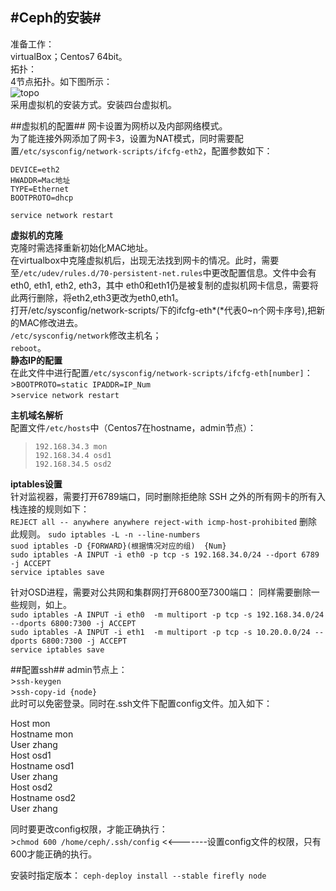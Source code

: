 #Ceph的安装#
--------------------------------------
准备工作：  
virtualBox；Centos7 64bit。  
拓扑：  
4节点拓扑。如下图所示：  
![topo](/img/ceph_min.png)  
采用虚拟机的安装方式。安装四台虚拟机。

##虚拟机的配置##
网卡设置为网桥以及内部网络模式。  
为了能连接外网添加了网卡3，设置为NAT模式，同时需要配置`/etc/sysconfig/network-scripts/ifcfg-eth2`，配置参数如下：
>  
`DEVICE=eth2`  
`HWADDR=Mac地址`  
`TYPE=Ethernet`  
`BOOTPROTO=dhcp`

`service network restart`

**虚拟机的克隆**    
克隆时需选择重新初始化MAC地址。  
在virtualbox中克隆虚拟机后，出现无法找到网卡的情况。此时，需要至`/etc/udev/rules.d/70-persistent-net.rules`中更改配置信息。文件中会有eth0, eth1, eth2, eth3，其中 eth0和eth1仍是被复制的虚拟机网卡信息，需要将此两行删除，将eth2,eth3更改为eth0,eth1。  
打开/etc/sysconfig/network-scripts/下的ifcfg-eth*(*代表0~n个网卡序号),把新的MAC修改进去。  
`/etc/sysconfig/network`修改主机名；  
`reboot`。  
**静态IP的配置**  
在此文件中进行配置`/etc/sysconfig/network-scripts/ifcfg-eth[number]`：  
\>`BOOTPROTO=static IPADDR=IP_Num`  
\>`service network restart`  

**主机域名解析**  
配置文件`/etc/hosts`中（Centos7在hostname，admin节点）：
>`192.168.34.3 mon`  
>`192.168.34.4 osd1`  
>`192.168.34.5 osd2`  

**iptables设置**  
针对监视器，需要打开6789端口，同时删除拒绝除 SSH 之外的所有网卡的所有入栈连接的规则如下：  
`REJECT all -- anywhere anywhere reject-with icmp-host-prohibited`
删除此规则。
`sudo iptables -L -n --line-numbers`  
`suod iptables -D {FORWARD}(根据情况对应的组)  {Num}`  
`sudo iptables -A INPUT -i eth0 -p tcp -s 192.168.34.0/24 --dport 6789 -j ACCEPT`  
`service iptables save`  

针对OSD进程，需要对公共网和集群网打开6800至7300端口：
同样需要删除一些规则，如上。  
`sudo iptables -A INPUT -i eth0  -m multiport -p tcp -s 192.168.34.0/24 --dports 6800:7300 -j ACCEPT`  
`sudo iptables -A INPUT -i eth1  -m multiport -p tcp -s 10.20.0.0/24 --dports 6800:7300 -j ACCEPT`  
`service iptables save`  
 
##配置ssh##
admin节点上：  
\>`ssh-keygen`  
\>`ssh-copy-id {node}`  
此时可以免密登录。同时在.ssh文件下配置config文件。加入如下：  
>
Host mon  
   Hostname mon  
   User zhang  
Host osd1  
   Hostname osd1  
   User zhang  
Host osd2  
   Hostname osd2  
   User zhang  

同时要更改config权限，才能正确执行：  
\>`chmod 600 /home/ceph/.ssh/config` <<-------设置config文件的权限，只有600才能正确的执行。

安装时指定版本：
`ceph-deploy install --stable firefly node`